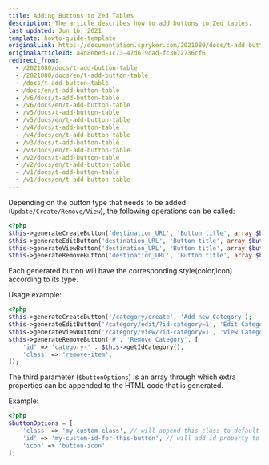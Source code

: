 ```yaml
---
title: Adding Buttons to Zed Tables
description: The article describes how to add buttons to Zed tables.
last_updated: Jun 16, 2021
template: howto-guide-template
originalLink: https://documentation.spryker.com/2021080/docs/t-add-button-table
originalArticleId: a4d8ebed-1c73-47d6-9dad-fc3672736cf6
redirect_from:
  - /2021080/docs/t-add-button-table
  - /2021080/docs/en/t-add-button-table
  - /docs/t-add-button-table
  - /docs/en/t-add-button-table
  - /v6/docs/t-add-button-table
  - /v6/docs/en/t-add-button-table
  - /v5/docs/t-add-button-table
  - /v5/docs/en/t-add-button-table
  - /v4/docs/t-add-button-table
  - /v4/docs/en/t-add-button-table
  - /v3/docs/t-add-button-table
  - /v3/docs/en/t-add-button-table
  - /v2/docs/t-add-button-table
  - /v2/docs/en/t-add-button-table
  - /v1/docs/t-add-button-table
  - /v1/docs/en/t-add-button-table
---
```


<!-- used to be: http://spryker.github.io/tutorials/yves/adding-buttons-to-tables/ -->

Depending on the button type that needs to be added (`Update/Create/Remove/View`), the following operations can be called:

```php
<?php
$this->generateCreateButton('destination_URL', 'Button title', array $buttonOptions);
$this->generateEditButton('destination_URL', 'Button title', array $buttonOptions);
$this->generateViewButton('destination_URL', 'Button title', array $buttonOptions);
$this->generateRemoveButton('destination_URL', 'Button title', array $buttonOptions);
```
Each generated button will have the corresponding style(color,icon) according to its type.

Usage example:

```php
<?php
$this->generateCreateButton('/category/create', 'Add new Category');
$this->generateEditButton('/category/edit/?id-category=1', 'Edit Category');
$this->generateViewButton('/category/view/?id-category=1', 'View Category');
$this->generateRemoveButton('#', 'Remove Category', [
    'id' => 'category-' . $this->getIdCategory(),
    'class' => 'remove-item',
]);
```

The third parameter (`$buttonOptions`) is an array through which extra properties can be appended to the HTML code that is generated.

Example:

```php
<?php
$buttonOptions = [
    'class' => 'my-custom-class', // will append this class to default class list
    'id' => 'my-custom-id-for-this-button', // will add id property to generated HTML link
    'icon' => 'button-icon'
];
```
